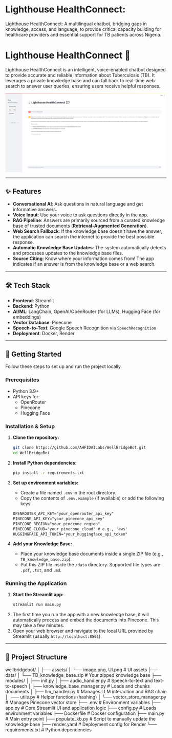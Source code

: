 # Lighthouse HealthConnect:
Lighthouse HealthConnect: A multilingual chatbot, bridging gaps in knowledge, access, and language, to provide critical capacity building for healthcare providers and essential support for TB patients across Nigeria.


# Lighthouse HealthConnect 💬

Lighthouse HealthConnect is an intelligent, voice-enabled chatbot designed to provide accurate and reliable information about Tuberculosis (TB). It leverages a private knowledge base and can fall back to real-time web search to answer user queries, ensuring users receive helpful responses.

![Lighthouse HealthConnect UI](assets/UI.png)

---

## ✨ Features

* **Conversational AI**: Ask questions in natural language and get informative answers.
* **Voice Input**: Use your voice to ask questions directly in the app.
* **RAG Pipeline**: Answers are primarily sourced from a curated knowledge base of trusted documents (**Retrieval-Augmented Generation**).
* **Web Search Fallback**: If the knowledge base doesn't have the answer, the application can search the internet to provide the best possible response.
* **Automatic Knowledge Base Updates**: The system automatically detects and processes updates to the knowledge base files.
* **Source Citing**: Know where your information comes from! The app indicates if an answer is from the knowledge base or a web search.

---

## 🛠️ Tech Stack

* **Frontend**: Streamlit
* **Backend**: Python
* **AI/ML**: LangChain, OpenAI/OpenRouter (for LLMs), Hugging Face (for embeddings)
* **Vector Database**: Pinecone
* **Speech-to-Text**: Google Speech Recognition via `SpeechRecognition`
* **Deployment**: Docker, Render

---

## 🚀 Getting Started

Follow these steps to set up and run the project locally.

### Prerequisites

* Python 3.9+
* API keys for:
    * OpenRouter
    * Pinecone
    * Hugging Face

### Installation & Setup

1.  **Clone the repository:**
    ```bash
    git clone https://github.com/AHFIDAILabs/WellBridgeBot.git
    cd WellBridgeBot
    ```

2.  **Install Python dependencies:**
    ```bash
    pip install -r requirements.txt
    ```

3.  **Set up environment variables:**
    * Create a file named `.env` in the root directory.
    * Copy the contents of `.env.example` (if available) or add the following keys:
    ```env
    OPENROUTER_API_KEY="your_openrouter_api_key"
    PINECONE_API_KEY="your_pinecone_api_key"
    PINECONE_REGION="your_pinecone_region"
    PINECONE_CLOUD="your_pinecone_cloud" # e.g., 'aws'
    HUGGINGFACE_API_TOKEN="your_huggingface_api_token"
    ```

4.  **Add your Knowledge Base:**
    * Place your knowledge base documents inside a single ZIP file (e.g., `TB_knowledge_base.zip`).
    * Put this ZIP file inside the `/data` directory. Supported file types are `.pdf`, `.txt`, and `.md`.

### Running the Application

1.  **Start the Streamlit app:**
    ```bash
    streamlit run main.py
    ```
2.  The first time you run the app with a new knowledge base, it will automatically process and embed the documents into Pinecone. This may take a few minutes.
3.  Open your web browser and navigate to the local URL provided by Streamlit (usually `http://localhost:8501`).

---

## 📁 Project Structure
wellbridgebot/
│
├── assets/
│   └── image.png, UI.png               # UI assets
├── data/
│   └── TB_knowledge_base.zip   # Your zipped knowledge base
├── modules/
│   ├── init.py
│   ├── audio_handler.py        # Speech-to-text and text-to-speech
│   ├── knowledge_base_manager.py # Loads and chunks documents
│   ├── llm_handler.py          # Manages LLM interaction and RAG chain
│   ├── utils.py                # Helper functions (hashing)
│   └── vector_store_manager.py # Manages Pinecone vector store
├── .env                        # Environment variables 
├── app.py                      # Core Streamlit UI and application logic
├── config.py                   # Loads environment variables
├── Dockerfile                  # Docker configuration
├── main.py                     # Main entry point
├── populate_kb.py              # Script to manually update the knowledge base
├── render.yaml                 # Deployment config for Render
└── requirements.txt            # Python dependencies